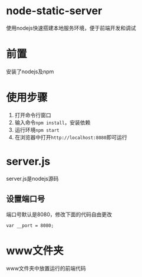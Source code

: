 # node-static-server
使用nodejs快速搭建本地服务环境，便于前端开发和调试

# 前置
安装了nodejs及npm

# 使用步骤

1. 打开命令行窗口
2. 输入命令`npm install`，安装依赖
3. 运行环境`npm start`
4. 在浏览器中打开`http://localhost:8080`即可运行

# server.js
server.js是nodejs源码

## 设置端口号
端口号默认是8080，修改下面的代码自由更改
```
var __port = 8080;
```

# www文件夹
www文件夹中放置运行的前端代码

